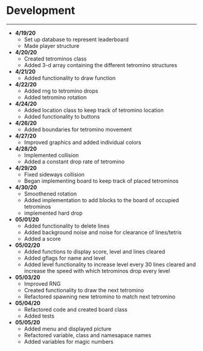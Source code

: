 # Development

---
- **4/19/20**
    - Set up database to represent leaderboard
    - Made player structure
- **4/20/20**
    - Created tetrominos class
    - Added 3-d array containing the different tetromino structures
- **4/21/20**
    - Added functionality to draw function
- **4/22/20**
    - Added rng to tetromino drops
    - Added tetromino rotation
- **4/24/20**
    - Added location class to keep track of tetromino location
    - Added functionality to buttons
- **4/26/20**
    - Added boundaries for tetromino movement    
- **4/27/20**
    - Improved graphics and added individual colors
- **4/28/20**
    - Implemented collision 
    - Added a constant drop rate of tetromino 
- **4/29/20**
    - Fixed sideways collision
    - Began implementing board to keep track of placed tetrominos
- **4/30/20**
    - Smoothened rotation
    - Added implementation to add blocks to the board of occupied tetrominos
    - implemented hard drop
- **05/01/20**
    - Added functionality to delete lines
    - Added background noise and noise for clearance of lines/tetris   
    - Added a score
- **05/02/20**
    - Added functions to display score, level and lines cleared
    - Added gflags for name and level
    - Added level functionality to increase level every 30 lines cleared and increase the speed with which tetrominos 
    drop every level         
- **05/03/20**
    - Improved RNG
    - Created functionality to draw the next tetromino
    - Refactored spawning new tetromino to match next tetromino
- **05/04/20**
    - Refactored code and created board class
    - Added tests
- **05/05/20**
    - Added menu and displayed picture
    - Refactored variable, class and namesapace names
    - Added variables for magic numbers    
     